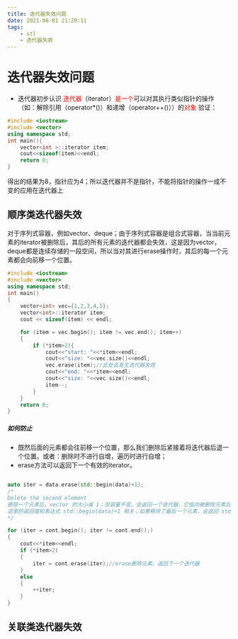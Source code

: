 ```yaml
---
title: 迭代器失效问题
date: 2021-06-01 21:20:11
tags:
    - stl
    - 迭代器失效
---
```

# 迭代器失效问题

* 迭代器初步认识
  <font color=#FF0000 >迭代器</font>（iterator）<font color=#FF0000 >是一个</font>可以对其执行类似指针的操作（如：解除引用（operator*()）和递增（operator++()））的<font color=#FF0000 >对象</font>
验证：
```cpp
#include <iostream>
#include <vector>
using namespace std;
int main(){
    vector<int >::iterator item;
    cout<<sizeof(item)<<endl;
    return 0;
}
```
得出的结果为8，指针应为4；所以迭代器并不是指针，不能将指针的操作一成不变的应用在迭代器上


## 顺序类迭代器失效
对于序列式容器，例如vector、deque；由于序列式容器是组合式容器，当当前元素的iterator被删除后，其后的所有元素的迭代器都会失效，这是因为vector，deque都是连续存储的一段空间，所以当对其进行erase操作时，其后的每一个元素都会向前移一个位置。
```c++
#include <iostream>
#include <vector>
using namespace std;
int main()
{
    vector<int> vec={1,2,3,4,5};
    vector<int>::iterator item;
    cout << sizeof(item) << endl;

    for (item = vec.begin(); item != vec.end(); item++)
    {
        if (*item>2){
            cout<<"start: "<<*item<<endl;
            cout<<"size: "<<vec.size()<<endl;
            vec.erase(item);//此处会发生迭代器失效
            cout<<"end: "<<*item<<endl;
            cout<<"size: "<<vec.size()<<endl;
            item--;
        }
    }
    return 0;
}
```
##### 如何防止
* 既然后面的元素都会往前移一个位置，那么我们删除后紧接着将迭代器后退一个位置。或者：删除时不进行自增，遍历时进行自增；
* erase方法可以返回下一个有效的iterator。

```cpp

auto iter = data.erase(std::begin(data)+1); 
/*
Delete the second element
删除一个元素后，vector 的大小减 1；但容量不变。会返回一个迭代器，它指向被删除元素后的一个元素。
这里的返回值和表达式 std::begin(data)+1 相关；如果移除了最后一个元素，会返回 std::end(data)。
*/

for (iter = cont.begin(); iter != cont.end();)
{
    cout<<*item<<endl;
    if (*item>2)
    {
        iter = cont.erase(iter);//erase删除元素，返回下一个迭代器 
    }
    else
    {
        ++iter;
    }
}
```

## 关联类迭代器失效